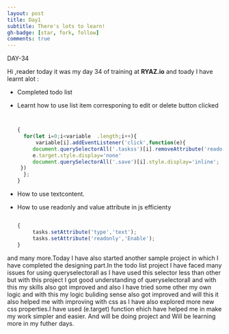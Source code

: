 ```yaml
---
layout: post
title: Day1
subtitle: There's lots to learn!
gh-badge: [star, fork, follow]
comments: true
---
```




DAY-34


Hi ,reader today it was my day 34 of training at **RYAZ.io** and toady I have learnt alot :


* Completed todo list
* Learnt how to use list item corresponing to edit or delete button clicked
  ```javascript


  {
    for(let i=0;i<variable  .length;i++){
        variable[i].addEventListener('click',function(e){
       document.querySelectorAll('.taskss')[i].removeAttribute('readonly',  'Disable');
       e.target.style.display='none'
       document.querySelectorAll('.save')[i].style.display='inline';
   })
    };
  }
  ```

* How to use textcontent.
* How to use readonly and value attribute in js efficienty 


    ```javascript

    {
         tasks.setAttribute('type','text');
         tasks.setAttribute('readonly','Enable');
    }
    ```
  
and many more.Today I have also started another sample project in which I have completed the designing part.In the todo list project I have faced many issues for using queryselectorall as I have used this selector less than other but with this project I got good understanding of queryselectorall and with this my skills also got improved and also I have tried some other my own logic and with this my logic buliding sense also got improved and will this it also helped me with improving with css as I have also explored more new css properties.I have used (e.target) function ehich have helped me in make my work simpler and easier. And will be doing project and Will be learning more in my futher days. 